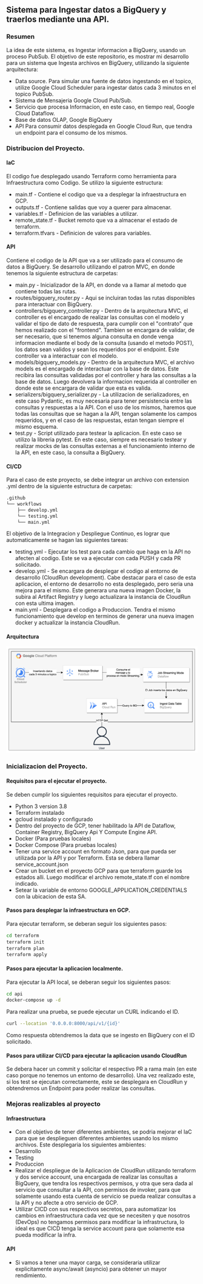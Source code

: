 ## Sistema para Ingestar datos a BigQuery y traerlos mediante una API.

### Resumen

La idea de este sistema, es Ingestar informacion a BigQuery, usando un proceso PubSub.
El objetivo de este repositorio, es mostrar mi desarrollo para un sistema que Ingesta archivos en BigQuery, utilizando la siguiente arquitectura:

- Data source. Para simular una fuente de datos ingestando en el topico, utilize Google Cloud Scheduler para ingestar datos cada 3 minutos en el topico PubSub.
- Sistema de Mensajeria Google Cloud Pub/Sub.
- Servicio que procesa Informacion, en este caso, en tiempo real, Google Cloud Dataflow.
- Base de datos OLAP, Google BigQuery
- API Para consumir datos desplegada en Google Cloud Run, que tendra un endpoint para el consumo de los mismos.

### Distribucion del Proyecto.

#### IaC

El codigo fue desplegado usando Terraform como herramienta para Infraestructura como Codigo. Se utilizo la siguiente estructura:

- main.tf - Contiene el codigo que va a desplegar la infraestructura en GCP.
- outputs.tf - Contiene salidas que voy a querer para almacenar.
- variables.tf - Definicion de las variables a utilizar.
- remote_state.tf - Bucket remoto que va a almacenar el estado de terraform.
- terraform.tfvars - Definicion de valores para variables.

#### API

Contiene el codigo de la API que va a ser utilizado para el consumo de datos a BigQuery. Se desarrollo utilizando el patron MVC, en donde tenemos la siguiente estructura de carpetas:

- main.py - Inicializador de la API, en donde va a llamar al metodo que contiene todas las rutas.
- routes/bigquery_router.py - Aqui se incluiran todas las rutas disponibles para interactuar con BigQuery.
- controllers/bigquery_controller.py - Dentro de la arquitectura MVC, el controller es el encargado de realizar las consultas con el modelo y validar el tipo de dato de respuesta, para cumplir con el "contrato" que hemos realizado con el "frontend". Tambien se encargara de validar, de ser necesario, que si tenemos alguna consulta en donde venga informacion mediante el body de la consulta (usando el metodo POST), los datos sean validos y sean los requeridos por el endpoint. Este controller va a interactuar con el modelo.
- models/bigquery_models.py - Dentro de la arquitectura MVC, el archivo models es el encargado de interactuar con la base de datos. Este recibira las consultas validadas por el controller y hara las consultas a la base de datos. Luego devolvera la informacion requerida al controller en donde este se encargara de validar que esta es valida.
- serializers/bigquery_serializer.py - La utilizacion de serializadores, en este caso Pydantic, es muy necesaria para tener persistencia entre  las consultas y respuestas a la API. Con el uso de los mismos, haremos que todas las consultas que se hagan a la API, tengan solamente los campos requeridos, y en el caso de las respuestas, estan tengan siempre el mismo esquema.
- test.py - Script utilizado para testear la aplicacion. En este caso se utilizo la libreria pytest. En este caso, siempre es necesario testear y realizar mocks de las consultas externas a el funcionamiento interno de la API, en este caso, la consulta a BigQuery.

#### CI/CD

Para el caso de este proyecto, se debe integrar un archivo con extension .yml dentro de la siguiente estructura de carpetas:

```
.github
└── workflows
    ├── develop.yml
    └── testing.yml
    └── main.yml
```

El objetivo de la Integracion y Despliegue Continuo, es lograr que automaticamente se hagan las siguientes tareas:

- testing.yml - Ejecutar los test para cada cambio que haga en la API no afecten al codigo. Este se va a ejecutar con cada PUSH y cada PR solicitado.
- develop.yml - Se encargara de desplegar el codigo al entorno de desarrollo (CloudRun development). Cabe destacar para el caso de esta aplicacion, el entorno de desarrollo no esta desplegado, pero seria una mejora para el mismo. Este generara una nueva imagen Docker, la subira al Artifact Registry y luego actualizara la instancia de CloudRun con esta ultima imagen.
- main.yml - Desplegara el codigo a Produccion. Tendra el mismo funcionamiento que develop en terminos de generar una nueva imagen docker y actualizar la instancia CloudRun.

#### Arquitectura

![alt text](diagrama_arquitectura.png)

### Inicializacion del Proyecto.

#### Requisitos para el ejecutar el proyecto.

Se deben cumplir los siguientes requisitos para ejecutar el proyecto.

- Python 3 version 3.8
- Terraform instalado
- gcloud instalado y configurado
- Dentro del proyecto de GCP, tener habilitado la API de Dataflow, Container Registry, BigQuery Api Y Compute Engine API.
- Docker (Para pruebas locales)
- Docker Compose (Para pruebas locales)
- Tener una service account en formato Json, para que pueda ser utilizada por la API y por Terraform. Esta se debera llamar service_account.json
- Crear un bucket en el proyecto GCP para que terraform guarde los estados alli. Luego modificar el archivo remote_state.tf con el nombre indicado.
- Setear la variable de entorno GOOGLE_APPLICATION_CREDENTIALS con la ubicacion de esta SA.

#### Pasos para desplegar la infraestructura en GCP.

Para ejecutar terraform, se deberan seguir los siguientes pasos:
```bash
cd terraform
terraform init
terraform plan
terraform apply
```

#### Pasos para ejecutar la aplicacion localmente.

Para ejecutar la API local, se deberan seguir los siguientes pasos:
```bash
cd api
docker-compose up -d
```

Para realizar una prueba, se puede ejecutar un CURL indicando el ID.
```bash
curl --location '0.0.0.0:8000/api/v1/{id}'
```
Como respuesta obtendremos la data que se ingesto en BigQuery con el ID solicitado.

#### Pasos para utilizar CI/CD para ejecutar la aplicacion usando CloudRun

Se debera hacer un commit y solicitar el respectivo PR a rama main (en este caso porque no tenemos un entorno de desarrollo). Una vez realizado este, si los test se ejecutan correctamente, este se desplegara en CloudRun y obtendremos un Endpoint para poder realizar las consultas.

### Mejoras realizables al proyecto

#### Infraestructura
- Con el objetivo de tener diferentes ambientes, se podria mejorar el IaC para que se desplieguen diferentes ambientes usando los mismo archivos. Este desplegaria los siguientes ambientes:
- Desarrollo
- Testing
- Produccion
- Realizar el despliegue de la Aplicacion de CloudRun utilizando terraform y dos service account, una encargada de realizar las consultas a BigQuery, que tendra los respectivos permisos, y otra que sera dada al servicio que consultar a la API, con permisos de invoker, para que solamente usando esta cuenta de servicio se pueda realizar consultas a la API y no afecte a otro servicio de GCP.
- Utilizar CICD con sus respectivos secretos, para automatizar los cambios en infraestructura cada vez que se necesiten y que nosotros (DevOps) no tengamos permisos para modificar la infrastructura, lo ideal es que CICD tenga la service account para que solamente esa pueda modificar la infra.

#### API
- Si vamos a tener una mayor carga, se consideraria utilizar explicitamente async/await (asyncio) para obtener un mayor rendimiento.
